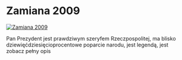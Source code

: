 Zamiana 2009 
=============
[![Zamiana 2009 ](http://vidos.pl/images/player.gif)](http://vidos.pl/zamiana-2009)

 Pan Prezydent jest prawdziwym szeryfem Rzeczpospolitej, ma blisko dziewięćdziesięcioprocentowe poparcie narodu, jest legendą, jest zobacz pełny opis
